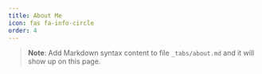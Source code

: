 ```yaml
---
title: About Me
icon: fas fa-info-circle
order: 4
---
```



> **Note**: Add Markdown syntax content to file `_tabs/about.md` and it will show up on this page.
